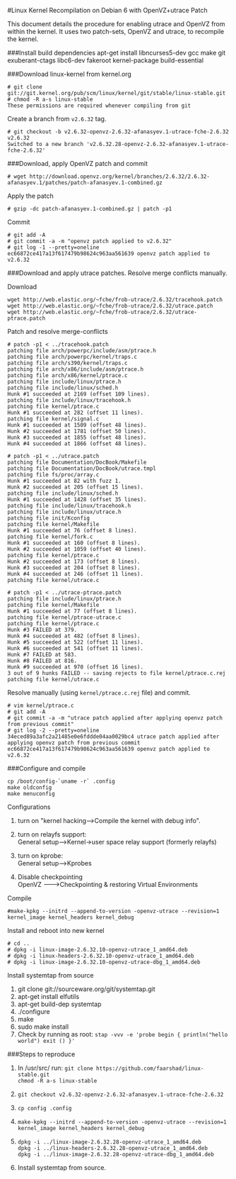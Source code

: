 #Linux Kernel Recompilation on Debian 6 with OpenVZ+utrace Patch

This document details the procedure for enabling utrace and OpenVZ from within the kernel. It uses two patch-sets, OpenVZ and utrace, to recompile the kernel.

###Install build dependencies
apt-get install libncurses5-dev gcc make git exuberant-ctags libc6-dev fakeroot kernel-package build-essential

###Download linux-kernel from kernel.org

	# git clone git://git.kernel.org/pub/scm/linux/kernel/git/stable/linux-stable.git
	# chmod -R a-s linux-stable 
	These permissions are required whenever compiling from git
Create a branch from `v2.6.32` tag.

	# git checkout -b v2.6.32-openvz-2.6.32-afanasyev.1-utrace-fche-2.6.32 v2.6.32
	Switched to a new branch 'v2.6.32.28-openvz-2.6.32-afanasyev.1-utrace-fche-2.6.32'
	
###Download, apply OpenVZ patch and commit
			
	# wget http://download.openvz.org/kernel/branches/2.6.32/2.6.32-afanasyev.1/patches/patch-afanasyev.1-combined.gz
Apply the patch

	# gzip -dc patch-afanasyev.1-combined.gz | patch -p1		
Commit

	# git add -A
	# git commit -a -m "openvz patch applied to v2.6.32"
	# git log -1 --pretty=oneline
	ec66872ce417a13f617479b98624c963aa561639 openvz patch applied to v2.6.32
	
###Download and apply utrace patches. Resolve merge conflicts manually.

Download

	wget http://web.elastic.org/~fche/frob-utrace/2.6.32/tracehook.patch
	wget http://web.elastic.org/~fche/frob-utrace/2.6.32/utrace.patch
	wget http://web.elastic.org/~fche/frob-utrace/2.6.32/utrace-ptrace.patch
	
Patch and resolve merge-conflicts

	# patch -p1 < ../tracehook.patch
	patching file arch/powerpc/include/asm/ptrace.h
	patching file arch/powerpc/kernel/traps.c
	patching file arch/s390/kernel/traps.c
	patching file arch/x86/include/asm/ptrace.h
	patching file arch/x86/kernel/ptrace.c
	patching file include/linux/ptrace.h
	patching file include/linux/sched.h
	Hunk #1 succeeded at 2169 (offset 109 lines).
	patching file include/linux/tracehook.h
	patching file kernel/ptrace.c
	Hunk #1 succeeded at 282 (offset 11 lines).
	patching file kernel/signal.c
	Hunk #1 succeeded at 1509 (offset 48 lines).
	Hunk #2 succeeded at 1781 (offset 50 lines).
	Hunk #3 succeeded at 1855 (offset 48 lines).
	Hunk #4 succeeded at 1866 (offset 48 lines).
	
	# patch -p1 < ../utrace.patch
	patching file Documentation/DocBook/Makefile
	patching file Documentation/DocBook/utrace.tmpl
	patching file fs/proc/array.c
	Hunk #1 succeeded at 82 with fuzz 1.
	Hunk #2 succeeded at 205 (offset 15 lines).
	patching file include/linux/sched.h
	Hunk #1 succeeded at 1428 (offset 35 lines).
	patching file include/linux/tracehook.h
	patching file include/linux/utrace.h
	patching file init/Kconfig
	patching file kernel/Makefile
	Hunk #1 succeeded at 76 (offset 8 lines).
	patching file kernel/fork.c
	Hunk #1 succeeded at 160 (offset 8 lines).
	Hunk #2 succeeded at 1059 (offset 40 lines).
	patching file kernel/ptrace.c
	Hunk #2 succeeded at 173 (offset 8 lines).
	Hunk #3 succeeded at 204 (offset 8 lines).
	Hunk #4 succeeded at 246 (offset 11 lines).
	patching file kernel/utrace.c

	# patch -p1 < ../utrace-ptrace.patch
	patching file include/linux/ptrace.h
	patching file kernel/Makefile
	Hunk #1 succeeded at 77 (offset 8 lines).
	patching file kernel/ptrace-utrace.c
	patching file kernel/ptrace.c
	Hunk #3 FAILED at 379.
	Hunk #4 succeeded at 482 (offset 8 lines).
	Hunk #5 succeeded at 522 (offset 11 lines).
	Hunk #6 succeeded at 541 (offset 11 lines).
	Hunk #7 FAILED at 583.
	Hunk #8 FAILED at 816.
	Hunk #9 succeeded at 970 (offset 16 lines).
	3 out of 9 hunks FAILED -- saving rejects to file kernel/ptrace.c.rej
	patching file kernel/utrace.c
	
Resolve manually (using `kernel/ptrace.c.rej` file) and commit.
	
	# vim kernel/ptrace.c
	# git add -A
	# git commit -a -m "utrace patch applied after applying openvz patch from previous commit"
	# git log -2 --pretty=oneline
	34eced89a3afc2a21485e0e6fddde04aa0029bc4 utrace patch applied after 	applying openvz patch from previous commit
	ec66872ce417a13f617479b98624c963aa561639 openvz patch applied to v2.6.32
	
###Configure and compile

	cp /boot/config-`uname -r` .config
	make oldconfig 
	make menuconfig

Configurations	

1. turn on "kernel hacking-->Compile the kernel with debug info".

2. turn on relayfs support:  
General setup-->Kernel->user space relay support (formerly relayfs)

2. turn on kprobe:  
General setup-->Kprobes

3. Disable checkpointing  
OpenVZ  --->Checkpointing & restoring Virtual Environments

Compile

	#make-kpkg --initrd --append-to-version -openvz-utrace --revision=1 kernel_image kernel_headers kernel_debug
	
Install and reboot into new kernel

	# cd ..
	# dpkg -i linux-image-2.6.32.10-openvz-utrace_1_amd64.deb 
	# dpkg -i linux-headers-2.6.32.10-openvz-utrace_1_amd64.deb 
	# dpkg -i linux-image-2.6.32.10-openvz-utrace-dbg_1_amd64.deb 
	
Install systemtap from source

1. git clone git://sourceware.org/git/systemtap.git
2. apt-get install elfutils	
3. apt-get build-dep systemtap
4. ./configure
5. make
6. sudo make install
7. Check by running as root: `stap -vvv -e 'probe begin { println("hello world") exit () }'`

###Steps to reproduce

1. In /usr/src/ run: `git clone https://github.com/faarshad/linux-stable.git`  
   `chmod -R a-s linux-stable `
2. `git checkout v2.6.32-openvz-2.6.32-afanasyev.1-utrace-fche-2.6.32`
3. `cp config .config`
4. `make-kpkg --initrd --append-to-version -openvz-utrace --revision=1 kernel_image kernel_headers kernel_debug`
5. 	`dpkg -i ../linux-image-2.6.32.28-openvz-utrace_1_amd64.deb`  
	`dpkg -i ../linux-headers-2.6.32.28-openvz-utrace_1_amd64.deb`  
   	`dpkg -i ../linux-image-2.6.32.28-openvz-utrace-dbg_1_amd64.deb` 
   	
6. Install systemtap from source.

